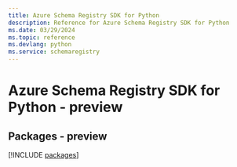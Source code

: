 ```yaml
---
title: Azure Schema Registry SDK for Python
description: Reference for Azure Schema Registry SDK for Python
ms.date: 03/29/2024
ms.topic: reference
ms.devlang: python
ms.service: schemaregistry
---
```

# Azure Schema Registry SDK for Python - preview
## Packages - preview
[!INCLUDE [packages](schema-registry-index.md)]